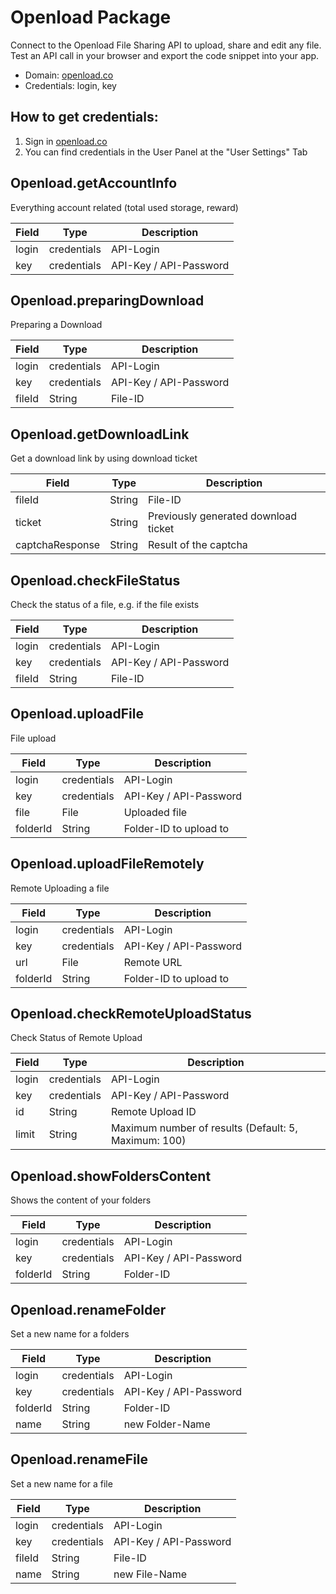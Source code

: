 # Openload Package
Connect to the Openload File Sharing API to upload, share and edit any file. Test an API call in your browser and export the code snippet into your app.
* Domain: [openload.co](https://openload.co)
* Credentials: login, key

## How to get credentials:
1. Sign in [openload.co](https://openload.co)
2.  You can find credentials in the User Panel at the "User Settings" Tab

## Openload.getAccountInfo
Everything account related (total used storage, reward)

| Field| Type       | Description
|------|------------|----------
| login| credentials| API-Login
| key  | credentials| API-Key / API-Password

## Openload.preparingDownload
Preparing a Download

| Field | Type       | Description
|-------|------------|----------
| login | credentials| API-Login
| key   | credentials| API-Key / API-Password
| fileId| String     | File-ID

## Openload.getDownloadLink
Get a download link by using download ticket

| Field          | Type  | Description
|----------------|-------|----------
| fileId         | String| File-ID
| ticket         | String| Previously generated download ticket
| captchaResponse| String| Result of the captcha

## Openload.checkFileStatus
Check the status of a file, e.g. if the file exists

| Field | Type       | Description
|-------|------------|----------
| login | credentials| API-Login
| key   | credentials| API-Key / API-Password
| fileId| String     | File-ID

## Openload.uploadFile
File upload

| Field   | Type       | Description
|---------|------------|----------
| login   | credentials| API-Login
| key     | credentials| API-Key / API-Password
| file    | File       | Uploaded file
| folderId| String     | Folder-ID to upload to

## Openload.uploadFileRemotely
Remote Uploading a file

| Field   | Type       | Description
|---------|------------|----------
| login   | credentials| API-Login
| key     | credentials| API-Key / API-Password
| url     | File       | Remote URL
| folderId| String     | Folder-ID to upload to

## Openload.checkRemoteUploadStatus
Check Status of Remote Upload

| Field| Type       | Description
|------|------------|----------
| login| credentials| API-Login
| key  | credentials| API-Key / API-Password
| id   | String     | Remote Upload ID
| limit| String     | Maximum number of results (Default: 5, Maximum: 100)

## Openload.showFoldersContent
Shows the content of your folders

| Field   | Type       | Description
|---------|------------|----------
| login   | credentials| API-Login
| key     | credentials| API-Key / API-Password
| folderId| String     | Folder-ID

## Openload.renameFolder
Set a new name for a folders

| Field   | Type       | Description
|---------|------------|----------
| login   | credentials| API-Login
| key     | credentials| API-Key / API-Password
| folderId| String     | Folder-ID
| name    | String     | new Folder-Name

## Openload.renameFile
Set a new name for a file

| Field | Type       | Description
|-------|------------|----------
| login | credentials| API-Login
| key   | credentials| API-Key / API-Password
| fileId| String     | File-ID
| name  | String     | new File-Name



